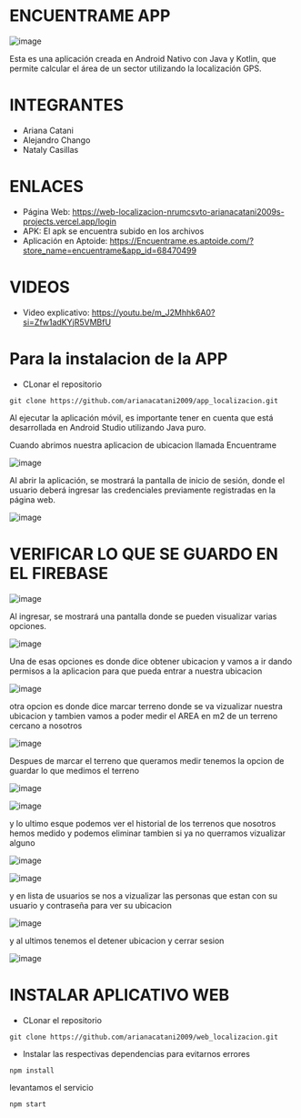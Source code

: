 # ENCUENTRAME APP 

![image](https://github.com/user-attachments/assets/32c1dd8e-b7fc-44a9-8c31-f6fdaac9173a)


Esta es una aplicación creada en Android Nativo con Java y Kotlin, que permite calcular el área de un sector utilizando la localización GPS.
# INTEGRANTES
- Ariana Catani
- Alejandro Chango
- Nataly Casillas
# ENLACES
- Página Web: https://web-localizacion-nrumcsvto-arianacatani2009s-projects.vercel.app/login
- APK: El apk se encuentra subido en los archivos
- Aplicación en Aptoide: https://Encuentrame.es.aptoide.com/?store_name=encuentrame&app_id=68470499
  
# VIDEOS
- Video explicativo: https://youtu.be/m_J2Mhhk6A0?si=Zfw1adKYjR5VMBfU

# Para la instalacion de la APP
- CLonar el repositorio
```
git clone https://github.com/arianacatani2009/app_localizacion.git
```
Al ejecutar la aplicación móvil, es importante tener en cuenta que está desarrollada en Android Studio utilizando Java puro.

Cuando abrimos nuestra aplicacion de ubicacion llamada Encuentrame 

![image](https://github.com/user-attachments/assets/c439a1d9-b2ec-4edf-8208-0cda88b38107)

Al abrir la aplicación, se mostrará la pantalla de inicio de sesión, donde el usuario deberá ingresar las credenciales previamente registradas en la página web.

![image](https://github.com/user-attachments/assets/4c932bea-12a1-4bab-89fb-6e52f5aef354)

# VERIFICAR LO QUE SE GUARDO EN EL FIREBASE
![image](https://github.com/user-attachments/assets/5f248776-566d-40db-ad7f-a22f5c98eb12)

Al ingresar, se mostrará una pantalla donde se pueden visualizar varias opciones.


![image](https://github.com/user-attachments/assets/66416347-11bf-47c1-821e-86cf52f60d17)

Una de esas opciones es donde dice obtener ubicacion y vamos a ir dando permisos a la aplicacion para que pueda entrar a nuestra ubicacion

![image](https://github.com/user-attachments/assets/3dafbc75-ef79-4092-b4cf-352b0b0baa87)

otra opcion es donde dice marcar terreno donde se va vizualizar nuestra ubicacion y tambien vamos a poder medir el AREA en m2 de un terreno cercano a nosotros

![image](https://github.com/user-attachments/assets/48197009-cdd0-4216-89e4-00c6b2618f88)

Despues de marcar el terreno que queramos medir tenemos la opcion de guardar lo que medimos el terreno

![image](https://github.com/user-attachments/assets/9f6e5443-b265-4d93-8288-1cc7b9ece853)

![image](https://github.com/user-attachments/assets/9f082849-dd3e-401f-8bfa-41264140fd6e)

y lo ultimo esque podemos ver el historial de los terrenos que nosotros hemos medido y podemos eliminar tambien si ya no querramos vizualizar alguno

![image](https://github.com/user-attachments/assets/4f69e11c-43dd-45ee-9083-55d7c9a5526d)

![image](https://github.com/user-attachments/assets/298a9b97-10eb-487a-a47d-50e970852e2c)

y en lista de usuarios se nos a vizualizar las personas que estan con su usuario y contraseña para ver su ubicacion 

![image](https://github.com/user-attachments/assets/d360dccd-1a1d-4c63-82ee-ed5f08404088)

y al ultimos tenemos el detener ubicacion y cerrar sesion

![image](https://github.com/user-attachments/assets/ba5d383e-0ce5-49db-a41b-fbe8ac8d86fe)



# INSTALAR APLICATIVO WEB
- CLonar el repositorio
```
git clone https://github.com/arianacatani2009/web_localizacion.git
```
- Instalar las respectivas dependencias para evitarnos errores 
```
npm install
```
levantamos el servicio 
```
npm start
```


